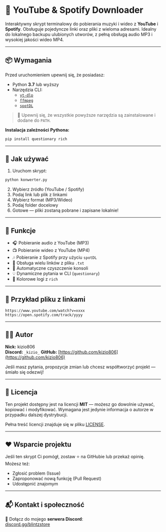 # 🎵 YouTube & Spotify Downloader

Interaktywny skrypt terminalowy do pobierania muzyki i wideo z **YouTube** i **Spotify**. Obsługuje pojedyncze linki oraz pliki z wieloma adresami. Idealny do lokalnego backupu ulubionych utworów, z pełną obsługą audio MP3 i wysokiej jakości wideo MP4.

---

## 📦 Wymagania

Przed uruchomieniem upewnij się, że posiadasz:

- Python **3.7** lub wyższy
- Narzędzia CLI:
  - [`yt-dlp`](https://github.com/yt-dlp/yt-dlp)
  - [`ffmpeg`](https://ffmpeg.org/)
  - [`spotDL`](https://github.com/spotDL/spotify-downloader)

> 📌 Upewnij się, że wszystkie powyższe narzędzia są zainstalowane i dodane do `PATH`.

**Instalacja zależności Pythona:**

```bash
pip install questionary rich
```

---

## 🚀 Jak używać

1. Uruchom skrypt:

```bash
python konwerter.py
```

2. Wybierz źródło (YouTube / Spotify)  
3. Podaj link lub plik z linkami  
4. Wybierz format (MP3/Wideo)  
5. Podaj folder docelowy  
6. Gotowe — pliki zostaną pobrane i zapisane lokalnie!

---

## 🧠 Funkcje

- 🎧 Pobieranie audio z YouTube (MP3)
- 📺 Pobieranie wideo z YouTube (MP4)
- 🎶 Pobieranie z Spotify przy użyciu `spotDL`
- 📂 Obsługa wielu linków z pliku `.txt`
- 🧼 Automatyczne czyszczenie konsoli
- 💡 Dynamiczne pytania w CLI (`questionary`)
- 🎨 Kolorowe logi z `rich`

---

## 📄 Przykład pliku z linkami

```
https://www.youtube.com/watch?v=xxxx
https://open.spotify.com/track/yyyy
```

---

## 🧑‍💻 Autor

**Nick:** kizio806  
**Discord:** `_kizio_`
**GitHub:** [https://github.com/kizio806](https://github.com/kizio806)


Jeśli masz pytania, propozycje zmian lub chcesz współtworzyć projekt — śmiało się odezwij!

---

## 📜 Licencja

Ten projekt dostępny jest na licencji **MIT** — możesz go dowolnie używać, kopiować i modyfikować. Wymagana jest jedynie informacja o autorze w przypadku dalszej dystrybucji.

Pełna treść licencji znajduje się w pliku [LICENSE](LICENSE).

---

## ❤️ Wsparcie projektu

Jeśli ten skrypt Ci pomógł, zostaw ⭐ na GitHubie lub przekaż opinię. Możesz też:

- Zgłosić problem (Issue)
- Zaproponować nową funkcję (Pull Request)
- Udostępnić znajomym

---

## 📬 Kontakt i społeczność

💬 Dołącz do mojego **serwera Discord**:  
[discord.gg/blintzstore](https://discord.com/invite/M9thr49cFY)
